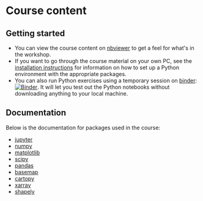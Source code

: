 # Course content
## Getting started

* You can view the course content on [nbviewer](http://nbviewer.jupyter.org/github/ueapy/enveast_python_course_materials/blob/master/index.ipynb) to get a feel for what's in the workshop.
* If you want to go through the course material on your own PC, see the [installation instructions](installation.md) for information on how to set up a Python environment with the appropriate packages.
* You can also run Python exercises using a temporary session on [binder](mybinder.org): [![Binder](http://mybinder.org/badge.svg)](http://mybinder.org:/repo/ueapy/enveast_python_course_materials). It will let you test out the Python notebooks without downloading anything to your local machine.

## Documentation
Below is the documentation for packages used in the course:
* [jupyter](https://jupyter.readthedocs.io/en/latest/)
* [numpy](http://docs.scipy.org/doc/numpy/reference/)
* [matplotlib](http://matplotlib.org)
* [scipy](https://docs.scipy.org/doc/)
* [pandas](http://pandas.pydata.org/pandas-docs/stable/)
* [basemap](http://matplotlib.org/basemap/)
* [cartopy](http://scitools.org.uk/cartopy/docs/latest/index.html)
* [xarray](http://xarray.pydata.org/en/stable/index.html)
* [shapely](http://toblerity.org/shapely/manual.html)
